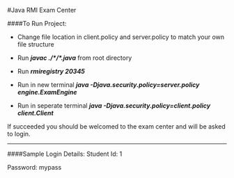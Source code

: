 #Java RMI Exam Center

####To Run Project:
- Change file location in client.policy and server.policy to match your own file structure

- Run **_javac ./\*/\*.java_** from root directory

- Run **_rmiregistry 20345_**

- Run in new terminal **_java -Djava.security.policy=server.policy engine.ExamEngine_**

- Run in seperate terminal **_java -Djava.security.policy=client.policy client.Client_**

If succeeded you should be welcomed to the exam center and will be asked to login.

---

####Sample Login Details:
Student Id: 1 

Password: mypass
